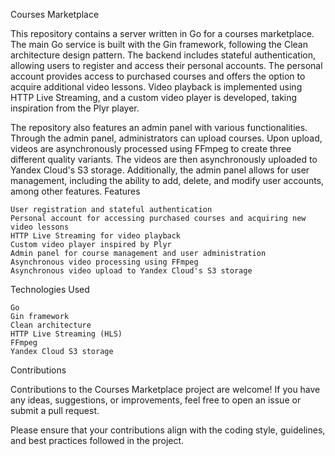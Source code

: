 Courses Marketplace

This repository contains a server written in Go for a courses marketplace. The main Go service is built with the Gin framework, following the Clean architecture design pattern. The backend includes stateful authentication, allowing users to register and access their personal accounts. The personal account provides access to purchased courses and offers the option to acquire additional video lessons. Video playback is implemented using HTTP Live Streaming, and a custom video player is developed, taking inspiration from the Plyr player.

The repository also features an admin panel with various functionalities. Through the admin panel, administrators can upload courses. Upon upload, videos are asynchronously processed using FFmpeg to create three different quality variants. The videos are then asynchronously uploaded to Yandex Cloud's S3 storage. Additionally, the admin panel allows for user management, including the ability to add, delete, and modify user accounts, among other features.
Features

    User registration and stateful authentication
    Personal account for accessing purchased courses and acquiring new video lessons
    HTTP Live Streaming for video playback
    Custom video player inspired by Plyr
    Admin panel for course management and user administration
    Asynchronous video processing using FFmpeg
    Asynchronous video upload to Yandex Cloud's S3 storage

Technologies Used

    Go
    Gin framework
    Clean architecture
    HTTP Live Streaming (HLS)
    FFmpeg
    Yandex Cloud S3 storage

Contributions

Contributions to the Courses Marketplace project are welcome! If you have any ideas, suggestions, or improvements, feel free to open an issue or submit a pull request.

Please ensure that your contributions align with the coding style, guidelines, and best practices followed in the project.
